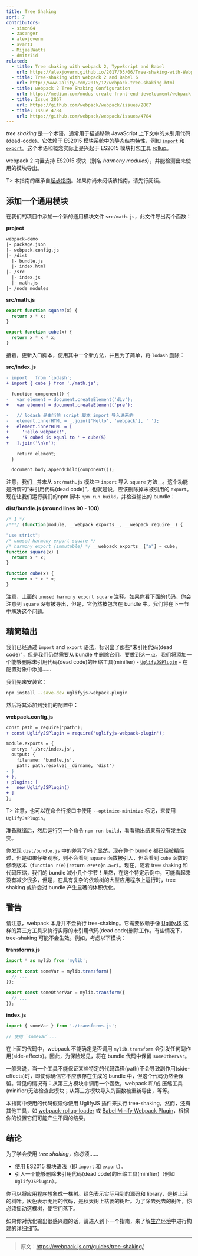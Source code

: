 ```yaml
---
title: Tree Shaking
sort: 7
contributors:
  - simon04
  - zacanger
  - alexjoverm
  - avant1
  - MijaelWatts
  - dmitriid
related:
  - title: Tree shaking with webpack 2, TypeScript and Babel
    url: https://alexjoverm.github.io/2017/03/06/Tree-shaking-with-Webpack-2-TypeScript-and-Babel/
  - title: Tree-shaking with webpack 2 and Babel 6
    url: http://www.2ality.com/2015/12/webpack-tree-shaking.html
  - title: webpack 2 Tree Shaking Configuration
    url: https://medium.com/modus-create-front-end-development/webpack-2-tree-shaking-configuration-9f1de90f3233#.15tuaw71x
  - title: Issue 2867
    url: https://github.com/webpack/webpack/issues/2867
  - title: Issue 4784
    url: https://github.com/webpack/webpack/issues/4784
---
```


_tree shaking_ 是一个术语，通常用于描述移除 JavaScript 上下文中的未引用代码(dead-code)。它依赖于 ES2015 模块系统中的[静态结构特性](http://exploringjs.com/es6/ch_modules.html#static-module-structure)，例如 [`import`](https://developer.mozilla.org/en-US/docs/Web/JavaScript/Reference/Statements/import) 和 [`export`](https://developer.mozilla.org/en-US/docs/Web/JavaScript/Reference/Statements/export)。这个术语和概念实际上是兴起于 ES2015 模块打包工具 [rollup](https://github.com/rollup/rollup)。

webpack 2 内置支持 ES2015 模块（别名 *harmony modules*），并能检测出未使用的模块导出。

T> 本指南的继承自[起步指南](/guides/getting-started)。如果你尚未阅读该指南，请先行阅读。


## 添加一个通用模块

在我们的项目中添加一个新的通用模块文件 `src/math.js`，此文件导出两个函数：

__project__

``` diff
webpack-demo
|- package.json
|- webpack.config.js
|- /dist
  |- bundle.js
  |- index.html
|- /src
  |- index.js
  |- math.js
|- /node_modules
```

__src/math.js__

``` javascript
export function square(x) {
  return x * x;
}

export function cube(x) {
  return x * x * x;
}
```

接着，更新入口脚本，使用其中一个新方法，并且为了简单，将 `lodash` 删除：

__src/index.js__

``` diff
- import _ from 'lodash';
+ import { cube } from './math.js';

  function component() {
-   var element = document.createElement('div');
+   var element = document.createElement('pre');

-   // lodash 是由当前 script 脚本 import 导入进来的
-   element.innerHTML = _.join(['Hello', 'webpack'], ' ');
+   element.innerHTML = [
+     'Hello webpack!',
+     '5 cubed is equal to ' + cube(5)
+   ].join('\n\n');

    return element;
  }

  document.body.appendChild(component());
```

注意，我们__并未从 `src/math.js` 模块中 `import` 导入 `square` 方法__。这个功能是所谓的“未引用代码(dead code)”，也就是说，应该删除掉未被引用的 `export`。现在让我们运行我们的npm 脚本 `npm run build`，并检查输出的 bundle：

__dist/bundle.js (around lines 90 - 100)__

``` js
/* 1 */
/***/ (function(module, __webpack_exports__, __webpack_require__) {

"use strict";
/* unused harmony export square */
/* harmony export (immutable) */ __webpack_exports__["a"] = cube;
function square(x) {
  return x * x;
}

function cube(x) {
  return x * x * x;
}
```

注意，上面的 `unused harmony export square` 注释。如果你看下面的代码，你会注意到 `square` 没有被导出，但是，它仍然被包含在 bundle 中。我们将在下一节中解决这个问题。


## 精简输出

我们已经通过 `import` and `export` 语法，标识出了那些“未引用代码(dead code)”，但是我们仍然需要从 bundle 中删除它们。要做到这一点，我们将添加一个能够删除未引用代码(dead code)的压缩工具(minifier) -  [`UglifyJSPlugin`](/plugins/uglifyjs-webpack-plugin) - 在配置对象中添加……

我们先来安装它：

``` bash
npm install --save-dev uglifyjs-webpack-plugin
```

然后将其添加到我们的配置中：

__webpack.config.js__

``` diff
const path = require('path');
+ const UglifyJSPlugin = require('uglifyjs-webpack-plugin');

module.exports = {
  entry: './src/index.js',
  output: {
    filename: 'bundle.js',
    path: path.resolve(__dirname, 'dist')
- }
+ },
+ plugins: [
+   new UglifyJSPlugin()
+ ]
};
```

T> 注意，也可以在命令行接口中使用 `--optimize-minimize` 标记，来使用 `UglifyJsPlugin`。

准备就绪后，然后运行另一个命令 `npm run build`，看看输出结果有没有发生改变。

你发现 `dist/bundle.js` 中的差异了吗？显然，现在整个 bundle 都已经被精简过，但是如果仔细观察，则不会看到 `square` 函数被引入，但会看到 `cube` 函数的修改版本（`function r(e){return e*e*e}n.a=r`）。现在，随着 tree shaking 和代码压缩，我们的 bundle 减小几个字节！虽然，在这个特定示例中，可能看起来没有减少很多，但是，在具有复杂的依赖树的大型应用程序上运行时，tree shaking 或许会对 bundle 产生显著的体积优化。


## 警告

请注意，webpack 本身并不会执行 tree-shaking。它需要依赖于像 [UglifyJS](/plugins/uglifyjs-webpack-plugin/) 这样的第三方工具来执行实际的未引用代码(dead code)删除工作。有些情况下，tree-shaking 可能不会生效。例如，考虑以下模块：

__transforms.js__

``` js
import * as mylib from 'mylib';

export const someVar = mylib.transform({
  // ...
});

export const someOtherVar = mylib.transform({
  // ...
});
```

__index.js__

``` js
import { someVar } from './transforms.js';

// 使用 `someVar`...
```

在上面的代码中，webpack 不能确定是否调用 `mylib.transform` 会引发任何副作用(side-effects)。因此，为保险起见，将在 bundle 代码中保留 `someOtherVar`。

一般来说，当一个工具不能保证某些特定的代码路径(path)不会导致副作用(side-effects)时，即使你确信它不应该存在生成的 bundle 中，但这个代码仍然会保留。常见的情况有：从第三方模块中调用一个函数，webpack 和/或 压缩工具(minifier)无法检查此模块；从第三方模块导入的函数被重新导出，等等。

本指南中使用的代码假设你使用 UglifyJS 插件来执行 tree-shaking。然而，还有其他工具，如 [webpack-rollup-loader](https://github.com/erikdesjardins/webpack-rollup-loader) 或 [Babel Minify Webpack Plugin](/plugins/babel-minify-webpack-plugin)，根据你的设置它们可能产生不同的结果。


## 结论

为了学会使用 _tree shaking_，你必须……

- 使用 ES2015 模块语法（即 `import` 和 `export`）。
- 引入一个能够删除未引用代码(dead code)的压缩工具(minifier)（例如 `UglifyJSPlugin`）。

你可以将应用程序想象成一棵树。绿色表示实际用到的源码和 library，是树上活的树叶。灰色表示无用的代码，是秋天树上枯萎的树叶。为了除去死去的树叶，你必须摇动这棵树，使它们落下。

如果你对优化输出很感兴趣的话，请进入到下一个指南，来了解[生产环境](/guides/production)中进行构建的详细细节。

***

> 原文：https://webpack.js.org/guides/tree-shaking/
